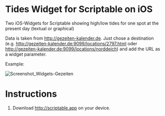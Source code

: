 # Tides Widget for Scriptable on iOS
Two iOS-Widgets for Scriptable showing high/low tides for one spot at the present day (textual or graphical)

Data is taken from http://gezeiten-kalender.de. Just chose a destination (e.g. http://gezeiten-kalender.de:9099/locations/2797.html oder http://gezeiten-kalender.de:9099/locations/norddeich) and add the URL as a widget parameter.

Example:

![Screenshot_Widgets-Gezeiten](https://user-images.githubusercontent.com/94117520/190136107-36f02ae3-5363-4d73-ac0d-9a323d5c9ef2.jpg)

# Instructions
1. Download http://scriptable.app on your device.
